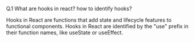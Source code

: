 Q.1 What are hooks in react? how to identify hooks?

Hooks in React are functions that add state and lifecycle features to functional components.
Hooks in React are identified by the "use" prefix in their function names, like useState or useEffect.